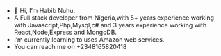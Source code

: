 - 👋 Hi, I’m Habib Nuhu.
-   A Full stack developer from Nigeria,with 5+ years experience working with Javascript,Php,Mysql,c# and 3 years experience working with React,Node,Express and MongoDB.
-   I’m currently learning to uses Amazon web services.
-   You can reach me on +2348165820418

<!---
d0uph1x/d0uph1x is a ✨ special ✨ repository because its `README.md` (this file) appears on your GitHub profile.
You can click the Preview link to take a look at your changes.
--->
